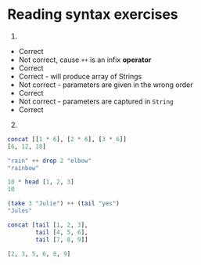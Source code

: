 # Reading syntax exercises

1. 
  + Correct  
  + Not correct, cause `++` is an infix **operator**
  + Correct
  + Correct - will produce array of Strings
  + Not correct - parameters are given in the wrong order
  + Correct
  + Not correct - parameters are captured in `String`
  + Correct

2. 

```haskell
concat [[1 * 6], [2 * 6], [3 * 6]]
[6, 12, 18]
```

```haskell
"rain" ++ drop 2 "elbow"
"rainbow"
```

```haskell
10 * head [1, 2, 3]
10
```

```haskell
(take 3 "Julie") ++ (tail "yes")
"Jules"
```

```haskell
concat [tail [1, 2, 3],
        tail [4, 5, 6],
        tail [7, 8, 9]]

[2, 3, 5, 6, 8, 9]
```
  